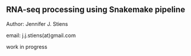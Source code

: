 ## RNA-seq processing using Snakemake pipeline

Author: Jennifer J. Stiens

email: j.j.stiens(at)gmail.com


work in progress